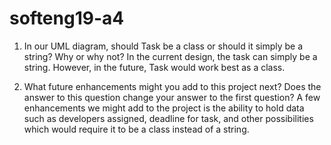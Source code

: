 # softeng19-a4

1. In our UML diagram, should Task be a class or should it simply be a string?  Why or why not?
In the current design, the task can simply be a string. However, in the future, Task would work best as a class.

2. What future enhancements might you add to this project next?  Does the answer to this question change your answer to the first question?
A few enhancements we might add to the project is the ability to hold data such as developers assigned, deadline for task, and other possibilities which would require it to be a class instead of a string.
